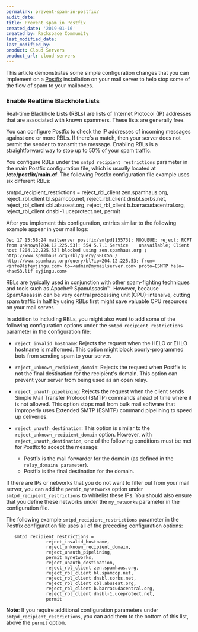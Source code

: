 ```yaml
---
permalink: prevent-spam-in-postfix/
audit_date:
title: Prevent spam in Postfix
created_date: '2019-01-16'
created_by: Rackspace Community
last_modified_date: 
last_modified_by: 
product: Cloud Servers
product_url: cloud-servers
---
```


This article demonstrates some simple configuration changes that you can implement on a [Postfix](http://www.postfix.org) installation on your mail server to help stop some of the flow of spam to your mailboxes.

### Enable Realtime Blackhole Lists

Real-time Blackhole Lists (RBLs) are lists of Internet Protocol (IP) addresses that are associated with known spammers. These lists are generally free. 

You can configure Postfix to check the IP addresses of incoming messages against one or more RBLs. If there's a match, then your server does not permit the sender to transmit the message. Enabling RBLs is a straightforward way to stop up to 50% of your spam traffic. 

You configure RBLs under the `smtpd_recipient_restrictions` parameter in the main Postfix configuration file, which is usually located at **/etc/postfix/main.cf**. The following Postfix configuration file example uses six different RBLs:

smtpd_recipient_restrictions =
            reject_rbl_client zen.spamhaus.org,
            reject_rbl_client bl.spamcop.net,
            reject_rbl_client dnsbl.sorbs.net,
            reject_rbl_client cbl.abuseat.org,
            reject_rbl_client b.barracudacentral.org,
            reject_rbl_client dnsbl-1.uceprotect.net,
            permit

After you implement this configuration, entries similar to the following example appear in your mail logs:

    Dec 17 15:58:24 mailserver postfix/smtpd[15573]: NOQUEUE: reject: RCPT from unknown[204.12.225.53]: 554 5.7.1 Service    unavailable; Client host [204.12.225.53] blocked using zen.spamhaus.org ; http://www.spamhaus.org/sbl/query/SBLCSS / http://www.spamhaus.org/query/bl?ip=204.12.225.53; from=<info@lifeyjingu.com> to=<admin@mymailserver.com> proto=ESMTP helo=<hse53.lif eyjingu.com>

RBLs are typically used in conjunction with other spam-fighting techniques and tools such as Apache&reg; SpamAssasin&trade;. However, because SpamAssassin can be very central processing unit (CPU)-intensive, cutting spam traffic in half by using RBLs first might save valuable CPU resources on your mail server.

In addition to including RBLs, you might also want to add some of the following configuration options under the `smtpd_recipient_restrictions` parameter in the configuration file:

- `reject_invalid_hostname`: Rejects the request when the HELO or EHLO hostname is malformed. This option might block 
  poorly-programmed bots from sending spam to your server.

- `reject_unknown_recipient_domain`: Rejects the request when Postfix is not the final destination for the recipient's domain. 
  This option can prevent your server from being used as an open relay.

- `reject_unauth_pipelining`: Rejects the request when the client sends Simple Mail Transfer Protocol (SMTP) commands ahead of 
  time where it is not allowed. This option stops mail from bulk mail software that improperly uses Extended SMTP (ESMTP) 
  command pipelining to speed up deliveries.

- `reject_unauth_destination`: This option is similar to the `reject_unknown_recipient_domain` option. However, 
  with `reject_unauth_destination`, one of the following conditions must be met for Postfix to accept the message: 
  
  - Postfix is the mail forwarder for the domain (as defined in the `relay_domains parameter`). 
  - Postfix is the final destination for the domain. 

If there are IPs or networks that you do not want to filter out from your mail server, you can add the `permit_mynetworks` option under `smtpd_recipient_restrictions` to whitelist these IPs. You should also ensure that you define these networks under the `my_networks` parameter in the configuration file.

The following example `smtpd_recipient_restrictions` parameter in the Postfix configuration file uses all of the preceding configuration options:

       smtpd_recipient_restrictions =
                   reject_invalid_hostname,
                   reject_unknown_recipient_domain,
                   reject_unauth_pipelining,
                   permit_mynetworks,
                   reject_unauth_destination,
                   reject_rbl_client zen.spamhaus.org,
                   reject_rbl_client bl.spamcop.net,
                   reject_rbl_client dnsbl.sorbs.net,
                   reject_rbl_client cbl.abuseat.org,
                   reject_rbl_client b.barracudacentral.org,
                   reject_rbl_client dnsbl-1.uceprotect.net,
                   permit

**Note**: If you require additional configuration parameters under `smtpd_recipient_restrictions`, you can add them to the bottom of this list, above the `permit` option.
